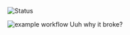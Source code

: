 ![Status](https://github.com/turannul/cdn-ipa/actions/workflows/pages/pages-build-deploymentbadge.svg)

![example workflow](https://github.com/turannul/cdn-ipa/actions/workflows/pages/pages-build-deploymentbadge.svg)
Uuh why it broke?